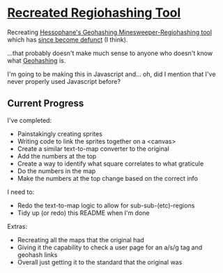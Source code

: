 # [Recreated Regiohashing Tool](https://thexxos.github.io/regiohash/)
Recreating [Hessophane's Geohashing Minesweeper-Regiohashing tool](https://geohashing.site/geohashing/User:Hessophanes/Regiohashing) which has [since become defunct](http://hessophanes.de/xkcd/xkcdregio.cgi?about) (I think).

...that probably doesn't make much sense to anyone who doesn't know what [Geohashing](https://geohashing.site/geohashing/Main_Page) is.

I'm going to be making this in Javascript and... oh, did I mention that I've never properly used Javascript before?

## Current Progress
I've completed:
- Painstakingly creating sprites
- Writing code to link the sprites together on a \<canvas>
- Create a similar text-to-map converter to the original
- Add the numbers at the top
- Create a way to identify what square correlates to what graticule
- Do the numbers in the map
- Make the numbers at the top change based on the correct info

I need to:
- Redo the text-to-map logic to allow for sub-sub-(etc)-regions
- Tidy up (or redo) this README when I'm done

Extras:
- Recreating all the maps that the original had
- Giving it the capability to check a user page for an a/s/g tag and geohash links
- Overall just getting it to the standard that the original was
